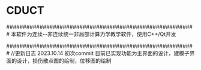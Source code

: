 # CDUCT
#########################################################
本软件为连续--非连续统一非局部计算力学教学软件，使用C++/Qt开发




######################################################### 
//更新日志
2023.10.14 初次commit 目前已实现功能为主界面的设计，建模子界面的设计，损伤散点图的绘制，位移图的绘制
